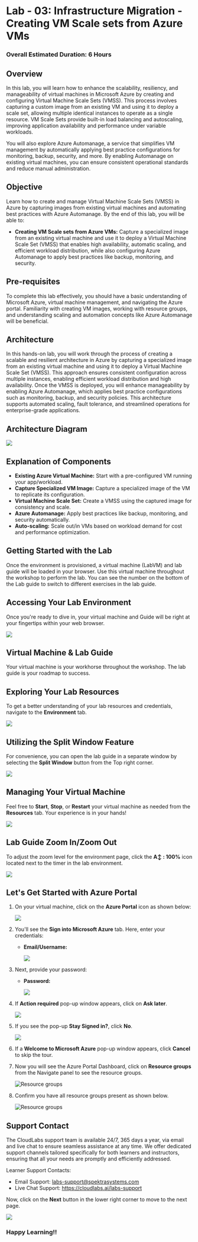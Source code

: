 # Lab - 03: Infrastructure Migration - Creating VM Scale sets from Azure VMs
 
### Overall Estimated Duration: 6 Hours

## Overview
In this lab, you will learn how to enhance the scalability, resiliency, and manageability of virtual machines in Microsoft Azure by creating and configuring Virtual Machine Scale Sets (VMSS). This process involves capturing a custom image from an existing VM and using it to deploy a scale set, allowing multiple identical instances to operate as a single resource. VM Scale Sets provide built-in load balancing and autoscaling, improving application availability and performance under variable workloads.

You will also explore Azure Automanage, a service that simplifies VM management by automatically applying best practice configurations for monitoring, backup, security, and more. By enabling Automanage on existing virtual machines, you can ensure consistent operational standards and reduce manual administration.

## Objective
Learn how to create and manage Virtual Machine Scale Sets (VMSS) in Azure by capturing images from existing virtual machines and automating best practices with Azure Automanage. By the end of this lab, you will be able to:

- **Creating VM Scale sets from Azure VMs:** Capture a specialized image from an existing virtual machine and use it to deploy a Virtual Machine Scale Set (VMSS) that enables high availability, automatic scaling, and efficient workload distribution, while also configuring Azure Automanage to apply best practices like backup, monitoring, and security.

## Pre-requisites
To complete this lab effectively, you should have a basic understanding of Microsoft Azure, virtual machine management, and navigating the Azure portal. Familiarity with creating VM images, working with resource groups, and understanding scaling and automation concepts like Azure Automanage will be beneficial.

## Architecture
In this hands-on lab, you will work through the process of creating a scalable and resilient architecture in Azure by capturing a specialized image from an existing virtual machine and using it to deploy a Virtual Machine Scale Set (VMSS). This approach ensures consistent configuration across multiple instances, enabling efficient workload distribution and high availability. Once the VMSS is deployed, you will enhance manageability by enabling Azure Automanage, which applies best practice configurations such as monitoring, backup, and security policies. This architecture supports automated scaling, fault tolerance, and streamlined operations for enterprise-grade applications.

## Architecture Diagram

   ![](./Images/akArch3.png)

## Explanation of Components

- **Existing Azure Virtual Machine:** Start with a pre-configured VM running your app/workload.
- **Capture Specialized VM Image:** Capture a specialized image of the VM to replicate its configuration.
- **Virtual Machine Scale Set:** Create a VMSS using the captured image for consistency and scale.
- **Azure Automanage:** Apply best practices like backup, monitoring, and security automatically.
- **Auto-scaling:** Scale out/in VMs based on workload demand for cost and performance optimization.

## Getting Started with the Lab
Once the environment is provisioned, a virtual machine (LabVM) and lab guide will be loaded in your browser. Use this virtual machine throughout the workshop to perform the lab. You can see the number on the bottom of the Lab guide to switch to different exercises in the lab guide.

## Accessing Your Lab Environment
 
Once you're ready to dive in, your virtual machine and Guide will be right at your fingertips within your web browser.

   ![](./Images/acces-ur-vmnew.png)

## Virtual Machine & Lab Guide
 
Your virtual machine is your workhorse throughout the workshop. The lab guide is your roadmap to success.
 
## Exploring Your Lab Resources
 
To get a better understanding of your lab resources and credentials, navigate to the **Environment** tab.

   ![](./Images/30052025(2)new.png)
 
## Utilizing the Split Window Feature
 
For convenience, you can open the lab guide in a separate window by selecting the **Split Window** button from the Top right corner.
 
   ![](./Images/30052025(3)new.png)
 
## Managing Your Virtual Machine
 
Feel free to **Start**, **Stop**, or **Restart** your virtual machine as needed from the **Resources** tab. Your experience is in your hands!
 
  ![](./Images/30052025(4)new.png)

## Lab Guide Zoom In/Zoom Out

To adjust the zoom level for the environment page, click the **A↕ : 100%** icon located next to the timer in the lab environment.

   ![](./Images/30052025(5)new.png)
 
## Let's Get Started with Azure Portal
 
1. On your virtual machine, click on the **Azure Portal** icon as shown below:
 
    ![](./Images/GS1new.png)
 
2. You'll see the **Sign into Microsoft Azure** tab. Here, enter your credentials:
 
   - **Email/Username:** <inject key="AzureAdUserEmail"></inject>
 
      ![](./Images/GS2new.png)
 
3. Next, provide your password:
 
   - **Password:** <inject key="AzureAdUserPassword"></inject>
 
      ![](./Images/GS3new.png)

4. If **Action required** pop-up window appears, click on **Ask later**.

      ![](./Images/ask-later-01new.png)
 
4. If you see the pop-up **Stay Signed in?**, click **No**.

      ![](./Images/GS9new.png)

6. If a **Welcome to Microsoft Azure** pop-up window appears, click **Cancel** to skip the tour.

7. Now you will see the Azure Portal Dashboard, click on **Resource groups** from the Navigate panel to see the resource groups.

   ![](Images/select-rgnew.png "Resource groups")
   
8. Confirm you have all resource groups present as shown below.

   ![](Images/upimage10new.png "Resource groups")
 
## Support Contact
The CloudLabs support team is available 24/7, 365 days a year, via email and live chat to ensure seamless assistance at any time. We offer dedicated support channels tailored specifically for both learners and instructors, ensuring that all your needs are promptly and efficiently addressed.

Learner Support Contacts:

- Email Support: labs-support@spektrasystems.com
- Live Chat Support: https://cloudlabs.ai/labs-support

Now, click on the **Next** button in the lower right corner to move to the next page.

   ![](./Images/GS4new12.png)

### Happy Learning!!
